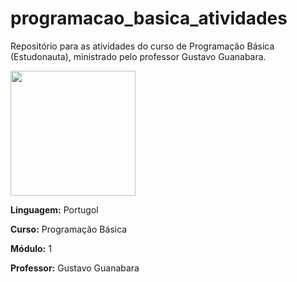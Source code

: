 # programacao_basica_atividades
 Repositório para as atividades do curso de Programação Básica (Estudonauta), ministrado pelo professor Gustavo Guanabara.

 <img src="https://www.estudonauta.com/wp-content/uploads/2020/08/Logo-estudonauta-250.png" width="200" style="max-width: 100%;">

**Linguagem:** Portugol

**Curso:** Programação Básica

**Módulo:** 1

**Professor:** Gustavo Guanabara
